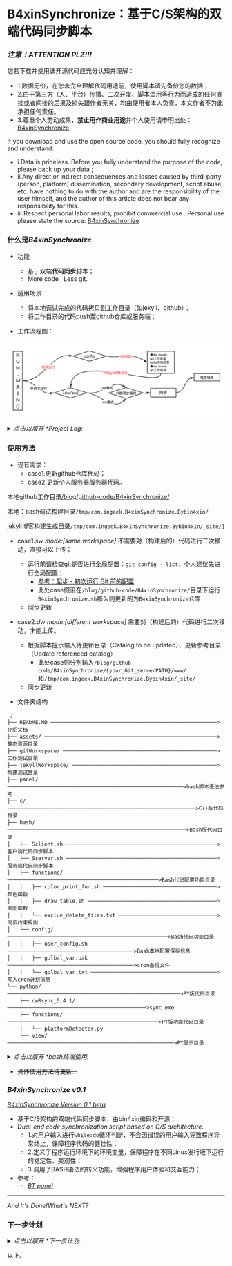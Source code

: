 # B4xinSynchronize：基于C/S架构的双端代码同步脚本

### *注意！ATTENTION PLZ!!!*

您若下载并使用该开源代码应充分认知并理解：
    
- 1.数据无价，在您未完全理解代码用途前，使用脚本请先备份您的数据；
- 2.由于第三方（人、平台）传播、二次开发、脚本滥用等行为而造成的任何直接或者间接的后果及损失跟作者无关，均由使用者本人负责，本文作者不为此承担任何责任。
- 3.尊重个人劳动成果，**禁止用作商业用途**并个人使用请申明出处： [B4xinSynchronize](https://github.com/Bin4xin/B4xinSynchronize)


If you download and use the open source code, you should fully recognize and understand:

- i.Data is priceless. Before you fully understand the purpose of the code, please back up your data ;
- ii.Any direct or indirect consequences and losses caused by third-party (person, platform) dissemination, secondary development, script abuse, etc. have nothing to do with the author and are the responsibility of the user himself, and the author of this article does not bear any responsibility for this.
- iii.Respect personal labor results, prohibit commercial use . Personal use please state the source: [B4xinSynchronize](https://github.com/Bin4xin/B4xinSynchronize)

### 什么是*B4xinSynchronize*

- 功能
    - 基于双端**代码同步**脚本；
    - More code , Less git.
- 适用场景
    - 将本地调试完成的代码拷贝到工作目录（如jekyll、github）；
    - 将工作目录的代码push至github仓库或服务端；

- 工作流程图：

![](/assets/B4xinSynchronize-workflow.png)

<details>
<summary><em>点击以展开 *Project Log: </em></summary>

- 2021年 4月12日 星期一 15时21分49秒 CST 产生想法需求；
- 2021年 4月16日 星期五 19时53分40秒 CST 完成初版Beta；
- 2021年 4月19日 星期一 14时45分14秒 CST ：
    - 客户端更新脚本基本功能已完成
    - README 关于脚本基本介绍与用法已完成
- 2021年 4月20日 星期二 11时36分53秒 CST ：
    - 新增服务端同步脚本：[*Sserver.sh*](https://github.com/Bin4xin/B4xinSynchronize/blob/master/bash/Sserver.sh)
    - 重写`differentWorkspace_mode_fun`函数下的本地文件夹同步功能
        - 考虑到基准目录和同步目录下存在`.git`等文件、文件夹，故使用rsync时加入衍生功能`--delete-before --exclude-from`支持源目录、目标目录的同步增加、同步删除
        - `--exclude-from`定义同步规则，若存在参数下的文件，则不对该文件夹进行操作
- 2021年 4月20日 星期二 22时23分05秒 CST ：
    - [x] 2021年 5月18日 星期二 23时37分52秒 CST：新增定义记忆函数`Remember_Me_Fun` 及衍生询问函数`Ask_From_Me`用户保存本地目录同步配置
    - less input...
- 2021年 4月23日 星期五 16时17分54秒 CST ：
    - [x] 新增服务端同步脚本；[表格美化*by banemon*仓库地址](https://gitee.com/banemon/linux_sh_script)
        - [您也可以点击此处查看具体实现代码](https://github.com/Bin4xin/B4xinSynchronize/blob/master/bash/functions/draw_table.sh)
    - [x] 服务器自动化同步功能已完成：[用法/usage](#使用方法)
- 2021年 5月 7日 星期五 13时46分03秒 CST ：
    - [ ] python相关代码编写中...
    - [ ] C++相关代码编写中...
</details>

### 使用方法
- 现有需求：
    - case1.更新github仓库代码；
    - case2.更新个人服务器服务器代码。
    
本地github工作目录[/blog/github-code/B4xinSynchronize/](https://github.com/Bin4xin/B4xinSynchronize)

本地：bash调试构建目录`/tmp/com.ingeek.B4xinSynchronize.Bybin4xin/`

jekyll博客构建生成目录`/tmp/com.ingeek.B4xinSynchronize.Bybin4xin/_site/]`

- case1.*sw mode:[same workspace]* 不需要对（构建后的）代码进行二次移动，直接可以上传；
    - 运行前请检查git是否进行全局配置：`git config --list`，个人建议先进行全局配置；
        - [参考：起步 - 初次运行 Git 前的配置](https://git-scm.com/book/zh/v2/%E8%B5%B7%E6%AD%A5-%E5%88%9D%E6%AC%A1%E8%BF%90%E8%A1%8C-Git-%E5%89%8D%E7%9A%84%E9%85%8D%E7%BD%AE)
        - 此处case假设在`/blog/github-code/B4xinSynchronize/`目录下运行`B4xinSynchronize.sh`那么则更新的为`B4xinSynchronize`仓库
    - 同步更新
    
- case2.*dw mode:[different workspace]* 需要对（构建后的）代码进行二次移动，才能上传。
    
    - 根据脚本提示输入待更新目录（Catalog to be updated）、更新参考目录（Update referenced catalog）
        - 此处case则分别输入`/blog/github-code/B4xinSynchronize/{your_Git_serverPATH}/www/` 和`/tmp/com.ingeek.B4xinSynchronize.Bybin4xin/_site/`
    - 同步更新
- 文件夹结构
```
./
├── README.MD ──────────────────────────────────────────────────────>介绍文档
├── assets/ ────────────────────────────────────────────────────────>静态资源目录
├── gitWorkspace/ ──────────────────────────────────────────────────>工作测试目录
├── jekyllWorkspace/ ───────────────────────────────────────────────>构建测试目录
├── panel/ ─────────────────────────────────────────────────────────>bash脚本语法参考
├── c/ ─────────────────────────────────────────────────────────────>C++版代码目录
├── bash/ ──────────────────────────────────────────────────────────>Bash版代码目录
│   ├── Sclient.sh ─────────────────────────────────────────────────>客户端代码同步脚本 
│   ├── Sserver.sh ─────────────────────────────────────────────────>服务端代码同步脚本
│   ├── functions/ ─────────────────────────────────────────────────>Bash代码配置功能目录
│   │   ├── color_print_fun.sh ─────────────────────────────────────>颜色函数
│   │   ├── draw_table.sh ──────────────────────────────────────────>画图函数
│   │   └── exclue_delete_files.txt ────────────────────────────────>同步约束规则
│   └── config/ ────────────────────────────────────────────────────>Bash代码功能目录
│   │   ├── user_config.sh ─────────────────────────────────────────>Bash本地配置保存信息
│   │   ├── golbal_var.bak ─────────────────────────────────────────>cron备份文件
│   │   └── golbal_var.txt ─────────────────────────────────────────>写入cron计划信息
└── python/ ────────────────────────────────────────────────────────>PY版代码目录
    ├── cwRsync_5.4.1/ ─────────────────────────────────────────────>sync.exe
    ├── functions/ ─────────────────────────────────────────────────>PY版功能代码目录
    │   └── platformDetecter.py
    └── view/ ──────────────────────────────────────────────────────>PY展示目录
```

<details>
<summary><em>点击以展开 *bash终端使用: </em></summary>

修改 `B4xinSynchronize/bash/config/user_config.sh`，注意事项：

- `options_project_{i}`的值连接符为下划线，{i}自定义
- dw模式目录需加入`gitPath、buildPath`，否则会报`Invalid`，sw模式同理

```
##project : $your_repo_name
options_$your_repo_name_{i}="your_repo_name"
_${run_mode}_$your_repo_name_gitPath="/path/to/your/repo/name"
_${run_mode}_$your_repo_name_buildPath"/path/to/your/build/project/"

##example:

## dw mode project 0: bin4xin_github_io options
options_project_0="bin4xin_github_io"
_dw_bin4xin_github_io_gitPath="/Users/bin4xin/blog/github-code/bin4xin.github.io"
_dw_bin4xin_github_io_buildPath="/Users/bin4xin/blog/SENTRYLAB-WWW-WEB/_site"
# sw mode project 4: B4xinSynchronize options
options_project_4="B4xinSynchronize"
_sw_B4xinSynchronize_gitPath="/Users/bin4xin/blog/github-code/B4xinSynchronize"
```

- bash终端命令
    - client端
    ```
    $ git clone https://github.com/Bin4xin/B4xinSynchronize.git
    $ cd B4xinSynchronize/bash
    $ bash Sclient.sh [dw/sw]
    ● [Info] Are you sure?(y/n): 
    ● [Info] Running mode is: sw mode now
    looks you have var files now!
    ● [Info] Detected [Repo 0]: bin4xin_github_io
    ● [Info] Detected [Repo 1]: bin4xin_gitee_io
    ● [Info] Detected [Repo 2]: sentrylab_tokyo_www
    ● [Info] Detected [Repo 3]: sentrylab_tokyo_about
    ● [Info] Detected [Repo 4]: B4xinSynchronize
    ● [Info] Detected [Repo 5]: sweet_ysoserial
    ● [Info] Detected [Repo 6]: Bin4xin
    ● [Info] Detected [Repo 7]: bigger_than_bigger
    ● [Info] Detected [Repo 8]: Industrial_Control_Wiki_Record
    Choose your Repos option (default option: 0)[0/1/..] : 4
    This is a valid git repository 
    (but the current working directory may not be the top level.  Check the output of the git rev-parse command if you care)
    ● [Info] Directly jumping to Synchronize update...
    /Users/bin4xin/blog/github-code/B4xinSynchronize
    ● [Info] Synchronize update is running in /Users/bin4xin/blog/github-code/B4xinSynchronize
    ● [Info] Synchronize update is running... 
    [master bb5fdd0] Tue, 18 May 2021 23:39:57 +0800 commit by B4xinSynchronize.
     2 files changed, 8 insertions(+), 8 deletions(-)
    Enumerating objects: 9, done.
    Counting objects: 100% (9/9), done.
    Delta compression using up to 8 threads
    Compressing objects: 100% (5/5), done.
    Writing objects: 100% (5/5), 573 bytes | 573.00 KiB/s, done.
    Total 5 (delta 4), reused 0 (delta 0), pack-reused 0
    remote: Resolving deltas: 100% (4/4), completed with 4 local objects.
    To https://github.com/Bin4xin/B4xinSynchronize.git
       21314fc..bb5fdd0  master -> master
    ```
    - server端
    ```
    $ bash Sserver.sh [/path/to/git/workspace/]
     ● 运行中... 
    任务进行中: [Crontab定时计划备份] [写入Crontab定时计划] [执行Crontab定时计划]
    备份您的当前的Crontab计划
    执行添加最新的Crontab计划：
    [==================================================>]    
    [备份计划] >> [crontab -l > config/golbal_var.sh.]...
     ● [Info]任务1: [Crontab定时计划备份] ----------> DONE..... 
    [写入计划] >> [config/golbal_var.sh]...
     ● [Info]任务2: [写入Crontab定时计划] ----------> DONE..... 
    [执行计划] << [config/golbal_var.sh]...
     ● [Info]任务3: [执行Crontab定时计划] ----------> DONE..... 

    当前最新Crontab计划表为：
    ╔═══════════════════════════════╗
    ║   * * * * * git checkout -f   ║
    ╚═══════════════════════════════╝
    ALL DONE...
    ```

</details>

- ~~具体使用方法待更新...~~

### *B4xinSynchronize v0.1*

[*B4xinSynchronize Version 0.1 beta*](https://github.com/Bin4xin/B4xinSynchronize/blob/master/bash/Sclient.sh)

- 基于C/S架构的双端代码同步脚本，由bin4xin编码和开源；
- *Dual-end code synchronization script based on C/S architecture.*
    - 1.对用户输入进行`while:do`循环判断，不会因错误的用户输入导致程序异常终止，保障程序代码的健壮性；
    - 2.定义了程序运行环境下的环境变量，保障程序在不同Linux发行版下运行的稳定性、美观性；
    - 3.调用了BASH语法的转义功能，增强程序用户体验和交互能力；
- 参考：
    - [*BT panel*](https://github.com/Bin4xin/B4xinSynchronize/tree/master/panel)

---
*And It's Done!What's NEXT?*

### 下一步计划

<details>
<summary><em>点击以展开 *下一步计划: </em></summary>

- [~~*B4xinSynchronize Version 0.1 Release*~~](https://github.com/Bin4xin/B4xinSynchronize/blob/master/bash/Sclient.sh)
- [*B4xinSynchronize Version 0.2 Release*](https://github.com/Bin4xin/B4xinSynchronize/blob/master/bash/Sclient.sh)
    - [x] 1.计划新增[git server. / jekyll server. / other servers...]等选项更新；
    - [ ] [2.目前部分代码传参数为硬编码形式，计划修改成100%变量形式；](https://github.com/Bin4xin/B4xinSynchronize/blob/master/Sclient.sh)
        - [x] git commit暂时使用时间作为基准参考；
        - [ ] 计划加入其他基准commit；
    - [x] 3.计划新增服务端同步脚本；
    - [ ] 4.目前暂时只测试于`Darwin 20.3.0 Darwin Kernel Version 20.3.0 /RELEASE_X86_64 x86_64`，逐渐测试与其他发行版本；
        - [x] i Darwin 20.3.0 MacOS Big Sur [~~server端~~/client端✅]
        - [ ] ii Ubuntu 18.0/20.0 [server端✅/client端✅]
        - [ ] iii CentOS 7 [server端❎/client端❎]
        - [ ] iiii ...
    - [ ] [5.优化脚本已知问题，欢迎提交issues；](https://github.com/Bin4xin/B4xinSynchronize/issues/new)
    - [x] 6.程序运行等待时，加入加载动画；
    - [ ] 7.计划添加python与c++的版本。
        - [ ] python coding...
        - [ ] c++ coding...
        
</details>

以上。